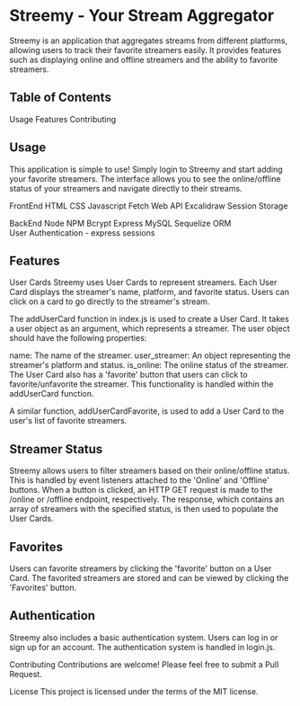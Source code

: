 # Streemy - Your Stream Aggregator
Streemy is an application that aggregates streams from different platforms, allowing users to track their favorite streamers easily. It provides features such as displaying online and offline streamers and the ability to favorite streamers.

## Table of Contents
Usage
Features
Contributing

## Usage
This application is simple to use! Simply login to Streemy and start adding your favorite streamers. The interface allows you to see the online/offline status of your streamers and navigate directly to their streams.

FrontEnd
HTML
CSS
Javascript
Fetch
Web API
Excalidraw
Session Storage

BackEnd
Node
NPM
Bcrypt
Express
MySQL
Sequelize ORM  
User Authentication - express sessions



## Features
User Cards
Streemy uses User Cards to represent streamers. Each User Card displays the streamer's name, platform, and favorite status. Users can click on a card to go directly to the streamer's stream.

The addUserCard function in index.js is used to create a User Card. It takes a user object as an argument, which represents a streamer. The user object should have the following properties:

name: The name of the streamer.
user_streamer: An object representing the streamer's platform and status.
is_online: The online status of the streamer.
The User Card also has a 'favorite' button that users can click to favorite/unfavorite the streamer. This functionality is handled within the addUserCard function.

A similar function, addUserCardFavorite, is used to add a User Card to the user's list of favorite streamers.

## Streamer Status
Streemy allows users to filter streamers based on their online/offline status. This is handled by event listeners attached to the 'Online' and 'Offline' buttons. When a button is clicked, an HTTP GET request is made to the /online or /offline endpoint, respectively. The response, which contains an array of streamers with the specified status, is then used to populate the User Cards.

## Favorites
Users can favorite streamers by clicking the 'favorite' button on a User Card. The favorited streamers are stored and can be viewed by clicking the 'Favorites' button.

## Authentication
Streemy also includes a basic authentication system. Users can log in or sign up for an account. The authentication system is handled in login.js.

Contributing
Contributions are welcome! Please feel free to submit a Pull Request.

License
This project is licensed under the terms of the MIT license.
